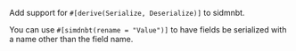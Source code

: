 Add support for `#[derive(Serialize, Deserialize)]` to sidmnbt.

You can use `#[simdnbt(rename = "Value")]` to have fields be serialized with a name other than the field name.
